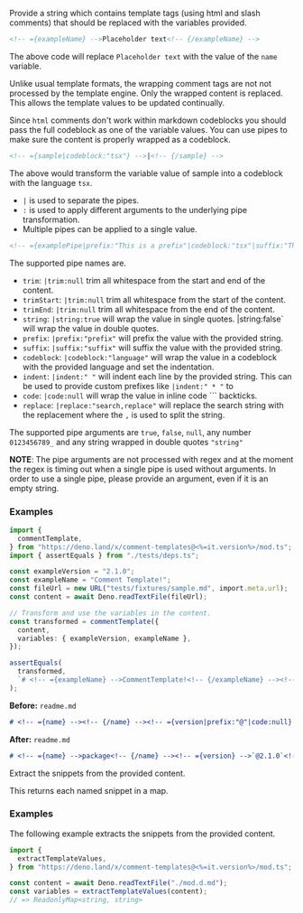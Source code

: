 <!-- @{modCommentTemplate} -->

Provide a string which contains template tags (using html and slash comments) that should be replaced with the variables provided.

```md
<!-- ={exampleName} -->Placeholder text<!-- {/exampleName} -->
```

The above code will replace `Placeholder text` with the value of the `name` variable.

Unlike usual template formats, the wrapping comment tags are not not processed by the template engine. Only the wrapped content is replaced. This allows the template values to be updated continually.

Since `html` comments don't work within markdown codeblocks you should pass the full codeblock as one of the variable values. You can use pipes to make sure the content is properly wrapped as a codeblock.

```md
<!-- ={sample|codeblock:"tsx"} -->|<!-- {/sample} -->
```

The above would transform the variable value of sample into a codeblock with the language `tsx`.

- `|` is used to separate the pipes.
- `:` is used to apply different arguments to the underlying pipe transformation.
- Multiple pipes can be applied to a single value.

```md
<!-- ={examplePipe|prefix:"This is a prefix"|codeblock:"tsx"|suffix:"This is a suffix"} --><!-- {/examplePipe} -->
```

The supported pipe names are.

- `trim`: `|trim:null` trim all whitespace from the start and end of the content.
- `trimStart`: `|trim:null` trim all whitespace from the start of the content.
- `trimEnd`: `|trim:null` trim all whitespace from the end of the content.
- `string`: `|string:true` will wrap the value in single quotes. |string:false` will wrap the value in double quotes.
- `prefix`: `|prefix:"prefix"` will prefix the value with the provided string.
- `suffix`: `|suffix:"suffix"` will suffix the value with the provided string.
- `codeblock`: `|codeblock:"language"` will wrap the value in a codeblock with the provided language and set the indentation.
- `indent`: `|indent:" "` will indent each line by the provided string. This can be used to provide custom prefixes like `|indent:" * "` to
- `code`: `|code:null` will wrap the value in inline code `\`` backticks.
- `replace`: `|replace:"search,replace"` will replace the search string with the replacement where the `,` is used to split the string.

The supported pipe arguments are `true`, `false`, `null`, any number `0123456789_` and any string wrapped in double quotes `"string"`

**NOTE**: The pipe arguments are not processed with regex and at the moment the regex is timing out when a single pipe is used without arguments. In order to use a single pipe, please provide an argument, even if it is an empty string.

### Examples

```ts
import {
  commentTemplate,
} from "https://deno.land/x/comment-templates@<%=it.version%>/mod.ts";
import { assertEquals } from "./tests/deps.ts";

const exampleVersion = "2.1.0";
const exampleName = "Comment Template!";
const fileUrl = new URL("tests/fixtures/sample.md", import.meta.url);
const content = await Deno.readTextFile(fileUrl);

// Transform and use the variables in the content.
const transformed = commentTemplate({
  content,
  variables: { exampleVersion, exampleName },
});

assertEquals(
  transformed,
  `# <!-- ={exampleName} -->CommentTemplate!<!-- {/exampleName} --><!-- ={exampleVersion|prefix:"@"|code:null} -->\`@2.1.0\`<!-- {/exampleVersion} -->\n`,
);
```

**Before:** `readme.md`

```md
# <!-- ={name} --><!-- {/name} --><!-- ={version|prefix:"@"|code:null} --><!-- {/version} -->
```

**After:** `readme.md`

```md
# <!-- ={name} -->package<!-- {/name} --><!-- ={version} -->`@2.1.0`<!-- {/version} -->
```

<!-- {/modCommentTemplate} -->

<!-- ={modExtractTemplateValues} -->

Extract the snippets from the provided content.

This returns each named snippet in a map.

### Examples

The following example extracts the snippets from the provided content.

```ts
import {
  extractTemplateValues,
} from "https://deno.land/x/comment-templates@<%=it.version%>/mod.ts";

const content = await Deno.readTextFile("./mod.d.md");
const variables = extractTemplateValues(content);
// => ReadonlyMap<string, string>
```

<!-- {/modExtractTemplateValues} -->
